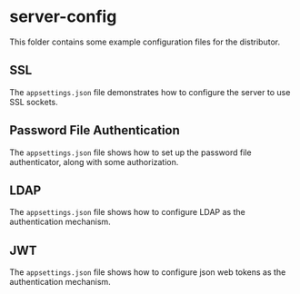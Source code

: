 # server-config

This folder contains some example configuration files for the distributor.

## SSL

The `appsettings.json` file demonstrates how to configure the server to
use SSL sockets.

## Password File Authentication

The `appsettings.json` file shows how to set up the password file authenticator, along with some authorization.

## LDAP

The `appsettings.json` file shows how to configure LDAP as the authentication mechanism.

## JWT

The `appsettings.json` file shows how to configure json web tokens as the authentication mechanism.
